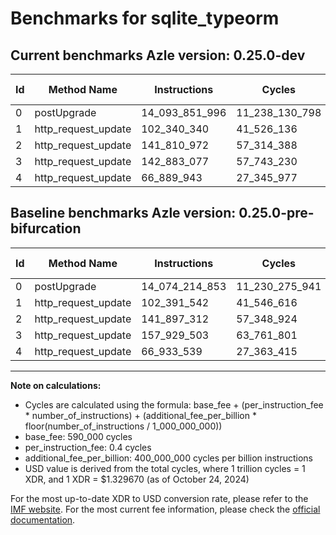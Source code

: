 # Benchmarks for sqlite_typeorm

## Current benchmarks Azle version: 0.25.0-dev

| Id  | Method Name         | Instructions   | Cycles         | USD           | USD/Million Calls | Change                                 |
| --- | ------------------- | -------------- | -------------- | ------------- | ----------------- | -------------------------------------- |
| 0   | postUpgrade         | 14_093_851_996 | 11_238_130_798 | $0.0149430054 | $14_943.00        | <font color="red">+19_637_143</font>   |
| 1   | http_request_update | 102_340_340    | 41_526_136     | $0.0000552161 | $55.21            | <font color="green">-51_202</font>     |
| 2   | http_request_update | 141_810_972    | 57_314_388     | $0.0000762092 | $76.20            | <font color="green">-86_340</font>     |
| 3   | http_request_update | 142_883_077    | 57_743_230     | $0.0000767794 | $76.77            | <font color="green">-15_046_426</font> |
| 4   | http_request_update | 66_889_943     | 27_345_977     | $0.0000363611 | $36.36            | <font color="green">-43_596</font>     |

## Baseline benchmarks Azle version: 0.25.0-pre-bifurcation

| Id  | Method Name         | Instructions   | Cycles         | USD           | USD/Million Calls |
| --- | ------------------- | -------------- | -------------- | ------------- | ----------------- |
| 0   | postUpgrade         | 14_074_214_853 | 11_230_275_941 | $0.0149325610 | $14_932.56        |
| 1   | http_request_update | 102_391_542    | 41_546_616     | $0.0000552433 | $55.24            |
| 2   | http_request_update | 141_897_312    | 57_348_924     | $0.0000762551 | $76.25            |
| 3   | http_request_update | 157_929_503    | 63_761_801     | $0.0000847822 | $84.78            |
| 4   | http_request_update | 66_933_539     | 27_363_415     | $0.0000363843 | $36.38            |

---

**Note on calculations:**

-   Cycles are calculated using the formula: base_fee + (per_instruction_fee \* number_of_instructions) + (additional_fee_per_billion \* floor(number_of_instructions / 1_000_000_000))
-   base_fee: 590_000 cycles
-   per_instruction_fee: 0.4 cycles
-   additional_fee_per_billion: 400_000_000 cycles per billion instructions
-   USD value is derived from the total cycles, where 1 trillion cycles = 1 XDR, and 1 XDR = $1.329670 (as of October 24, 2024)

For the most up-to-date XDR to USD conversion rate, please refer to the [IMF website](https://www.imf.org/external/np/fin/data/rms_sdrv.aspx).
For the most current fee information, please check the [official documentation](https://internetcomputer.org/docs/current/developer-docs/gas-cost#execution).
